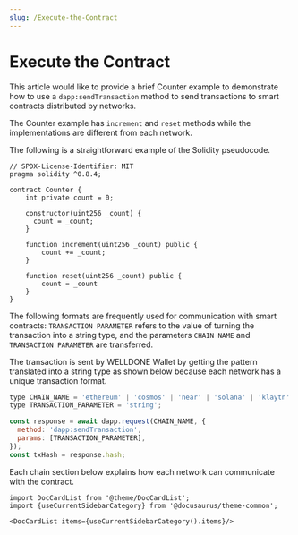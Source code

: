 ```yaml
---
slug: /Execute-the-Contract
---
```


# Execute the Contract

This article would like to provide a brief Counter example to demonstrate how to use a `dapp:sendTransaction` method to send transactions to smart contracts distributed by networks.

The Counter example has `increment` and `reset` methods while the implementations are different from each network.

The following is a straightforward example of the Solidity pseudocode.

```solidity
// SPDX-License-Identifier: MIT
pragma solidity ^0.8.4;

contract Counter {
    int private count = 0;

    constructor(uint256 _count) {
      count = _count;
    }

    function increment(uint256 _count) public {
        count += _count;
    }

    function reset(uint256 _count) public {
        count = _count
    }
}
```

The following formats are frequently used for communication with smart contracts: `TRANSACTION PARAMETER` refers to the value of turning the transaction into a string type, and the parameters `CHAIN NAME` and `TRANSACTION PARAMETER` are transferred.

The transaction is sent by WELLDONE Wallet by getting the pattern translated into a string type as shown below because each network has a unique transaction format.

```javascript
type CHAIN_NAME = 'ethereum' | 'cosmos' | 'near' | 'solana' | 'klaytn' | 'celo' | 'neon';
type TRANSACTION_PARAMETER = 'string';

const response = await dapp.request(CHAIN_NAME, {
  method: 'dapp:sendTransaction',
  params: [TRANSACTION_PARAMETER],
});
const txHash = response.hash;
```

Each chain section below explains how each network can communicate with the contract.

```mdx-code-block
import DocCardList from '@theme/DocCardList';
import {useCurrentSidebarCategory} from '@docusaurus/theme-common';

<DocCardList items={useCurrentSidebarCategory().items}/>
```
